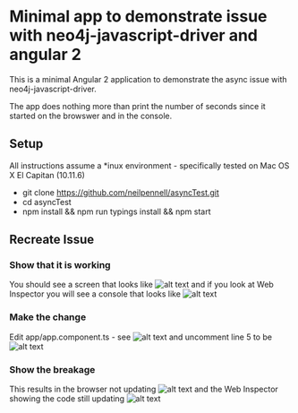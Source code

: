 # Minimal app to demonstrate issue with neo4j-javascript-driver and angular 2

This is a minimal Angular 2 application to demonstrate the async issue with neo4j-javascript-driver.

The app does nothing more than print the number of seconds since it started on the browswer and in the console.

## Setup

All instructions assume a *inux environment - specifically tested on Mac OS X El Capitan (10.11.6)

* git clone https://github.com/neilpennell/asyncTest.git
* cd asyncTest
* npm install && npm run typings install && npm start

## Recreate Issue 

### Show that it is working

You should see a screen that looks like 
![alt text](https://raw.githubusercontent.com/neilpennell/asyncTest/master/screencap/01%20-%20working%201%20of%202.png "screencap/01 - working 1 of 2.png") 
and if you look at Web Inspector you will see a console that looks like
![alt text](https://raw.githubusercontent.com/neilpennell/asyncTest/master/screencap/01%20-%20working%202%20of%202.png "screencap/01 - working 2 of 2.png") 

### Make the change

Edit app/app.component.ts - see 
![alt text](https://raw.githubusercontent.com/neilpennell/asyncTest/master/screencap/02%20-%20working%20code.png "screencap/02 - working code.png" )
and uncomment line 5 to be 
![alt text](https://raw.githubusercontent.com/neilpennell/asyncTest/master/screencap/03%20-%20uncomment%20to%20break.png "screencap/03 - uncomment to break.png" )


### Show the breakage

This results in the browser not updating 
![alt text](https://raw.githubusercontent.com/neilpennell/asyncTest/master/screencap/04%20-%20broken%20async%20-browser.png "screencap/04 - broken async - inspector.png" )
and the Web Inspector showing the code still updating 
![alt text](https://raw.githubusercontent.com/neilpennell/asyncTest/master/screencap/04%20-%20broken%20async%20-%20inspector.png "screencap/04 - broken async -browser.png" )

